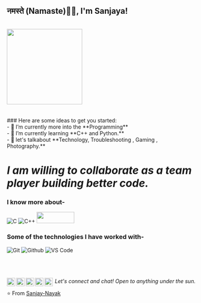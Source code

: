 ### <h2>नमस्ते (Namaste)🙏🏻, I'm Sanjaya!
  </br>

<img align="" src="https://media.giphy.com/media/jRf5fsn8G6YaogAWxn/giphy.gif" width="200" height="200"/>
</br></br></br>
### Here are some ideas to get you started:</br>
- 🔭 I’m currently more into the **Programming**</br>
- 🌱 I’m currently learning **C++ and Python.**</br>
- 💬 let's talkabout **Technology, Troubleshooting , Gaming , Photography.**


# *I am willing to collaborate as a team player building better code.*



### I know more about- </br>
![C](https://img.shields.io/badge/-C-000000?style=for-the-badge&logo=C)
![C++](https://img.shields.io/badge/-C++-000000?style=for-the-badge&logo=C%2B%2B&logoColor=00599C)
<img align="" src="https://www.python.org/static/community_logos/python-logo-inkscape.svg" width="100" height="30"/>

### Some of the technologies I have worked with-</br>
![Git](http://img.shields.io/badge/-Git-000000?style=for-the-badge&logo=Git)
![Github](http://img.shields.io/badge/-Github-000000?style=for-the-badge&logo=Github&logoColor=green)
![VS Code](http://img.shields.io/badge/-VS%20Code-000000?style=for-the-badge&logo=Visual-studio-code&logoColor=blue)
</br></br></br></br>


<p align="center">
  <i>Let's connect and chat! Open to anything under the sun.</i>

  <a href="https://twitter.com/Sanjaya00002">
  <img align="left" alt="Sanjaya's Twitter | Twitter" width="22px" src="https://cdn.jsdelivr.net/npm/simple-icons@v3/icons/twitter.svg" />
</a>
<a href="https://www.linkedin.com/in/sanjaya-nayak-460538263/">
  <img align="left" alt="Sanjaya's LinkdeIN" width="22px" src="https://cdn.jsdelivr.net/npm/simple-icons@v3/icons/linkedin.svg" />
</a>
<a href="https://www.instagram.com/sj_sanjaya_02">
  <img align="left" alt="Sanjaya's Instagram" width="22px" src="https://cdn.jsdelivr.net/npm/simple-icons@v3/icons/instagram.svg" />
</a>
<a href="https://www.facebook.com/sj.sanjaya.02">
  <img align="left" alt="Sanjaya's Facebook" width="22px" src="https://cdn.jsdelivr.net/npm/simple-icons@v3/icons/facebook.svg" />
</a>
<a href="https://www.kaggle.com/sanjayakumarnayak/">
  <img align="left" alt="Sanjaya's Kaggle" width="22px" src="https://cdn.jsdelivr.net/npm/simple-icons@3.0.1/icons/kaggle.svg" />
</a>


⭐️ From [Sanjay-Nayak](https://sanjayy.netlify.app/)

